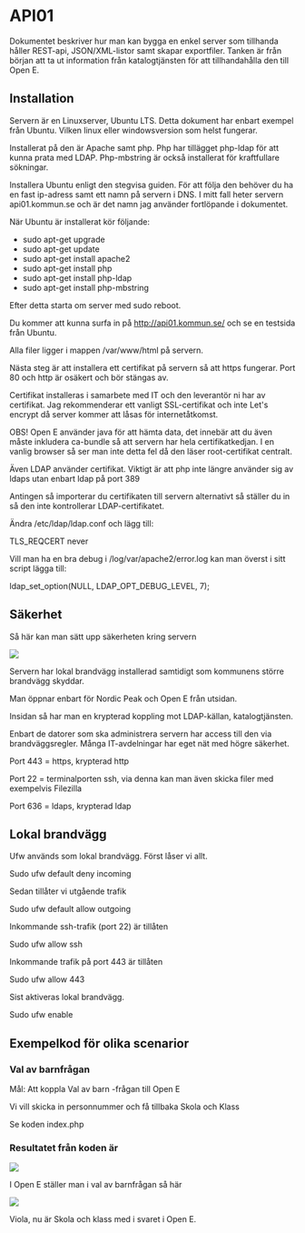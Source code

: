 # API01

Dokumentet beskriver hur man kan bygga en enkel server som tillhanda håller REST-api, JSON/XML-listor samt skapar exportfiler. Tanken är från början att ta ut information från katalogtjänsten för att tillhandahålla den till Open E.

## Installation

Servern är en Linuxserver, Ubuntu LTS. Detta dokument har enbart exempel från Ubuntu. Vilken linux eller windowsversion som helst fungerar.

Installerat på den är Apache samt php. Php har tillägget php-ldap för att kunna prata med LDAP. Php-mbstring är också installerat för kraftfullare sökningar.

Installera Ubuntu enligt den stegvisa guiden. För att följa den behöver du ha en fast ip-adress samt ett namn på servern i DNS. I mitt fall heter servern api01.kommun.se och är det namn jag använder fortlöpande i dokumentet.

När Ubuntu är installerat kör följande:

- sudo apt-get upgrade
- sudo apt-get update
- sudo apt-get install apache2
- sudo apt-get install php
- sudo apt-get install php-ldap
- sudo apt-get install php-mbstring

Efter detta starta om server med sudo reboot.

Du kommer att kunna surfa in på http://api01.kommun.se/ och se en testsida från Ubuntu.

Alla filer ligger i mappen /var/www/html på servern.

Nästa steg är att installera ett certifikat på servern så att https fungerar. Port 80 och http är osäkert och bör stängas av.

Certifikat installeras i samarbete med IT och den leverantör ni har av certifikat. Jag rekommenderar ett vanligt SSL-certifikat och inte Let&#39;s encrypt då server kommer att låsas för internetåtkomst.

OBS! Open E använder java för att hämta data, det innebär att du även måste inkludera ca-bundle så att servern har hela certifikatkedjan. I en vanlig browser så ser man inte detta fel då den läser root-certifikat centralt.

Även LDAP använder certifikat. Viktigt är att php inte längre använder sig av ldaps utan enbart ldap på port 389

Antingen så importerar du certifikaten till servern alternativt så ställer du in så den inte kontrollerar LDAP-certifikatet.

Ändra /etc/ldap/ldap.conf och lägg till:

TLS\_REQCERT never

Vill man ha en bra debug i /log/var/apache2/error.log kan man överst i sitt script lägga till:

ldap\_set\_option(NULL, LDAP\_OPT\_DEBUG\_LEVEL, 7);

## Säkerhet

Så här kan man sätt upp säkerheten kring servern

![](https://it.alingsas.se/wp-content/uploads/2021/10/serversetup.png)

Servern har lokal brandvägg installerad samtidigt som kommunens större brandvägg skyddar.

Man öppnar enbart för Nordic Peak och Open E från utsidan.

Insidan så har man en krypterad koppling mot LDAP-källan, katalogtjänsten.

Enbart de datorer som ska administrera servern har access till den via brandväggsregler. Många IT-avdelningar har eget nät med högre säkerhet.

Port 443 = https, krypterad http

Port 22 = terminalporten ssh, via denna kan man även skicka filer med exempelvis Filezilla

Port 636 = ldaps, krypterad ldap

## Lokal brandvägg

Ufw används som lokal brandvägg. Först låser vi allt.

Sudo ufw default deny incoming

Sedan tillåter vi utgående trafik

Sudo ufw default allow outgoing

Inkommande ssh-trafik (port 22) är tillåten

Sudo ufw allow ssh

Inkommande trafik på port 443 är tillåten

Sudo ufw allow 443

Sist aktiveras lokal brandvägg.

Sudo ufw enable

## Exempelkod för olika scenarior

### Val av barnfrågan

Mål: Att koppla Val av barn -frågan till Open E

Vi vill skicka in personnummer och få tillbaka Skola och Klass

Se koden index.php

### Resultatet från koden är

![](https://it.alingsas.se/wp-content/uploads/2021/10/classandschoolfromstudent01.png)

I Open E ställer man i val av barnfrågan så här

![](https://it.alingsas.se/wp-content/uploads/2021/10/valavbarniopene.png)

Viola, nu är Skola och klass med i svaret i Open E.
